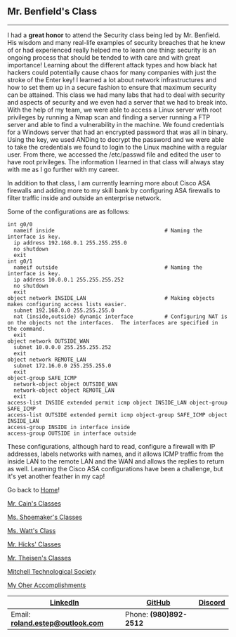 ## Mr. Benfield's Class
-------------------------

I had a **great honor** to attend the Security class being led by Mr. Benfield.  His wisdom and many real-life examples of security breaches that he knew of or had experienced really helped me to learn one thing: security is an ongoing process that should be tended to with care and with great importance!  Learning about the different attack types and how black hat hackers could potentially cause chaos for many companies with just the stroke of the Enter key!  I learned a lot about network infrastructures and how to set them up in a secure fashion to ensure that maximum security can be attained.  This class we had many labs that had to deal with security and aspects of security and we even had a server that we had to break into.  With the help of my team, we were able to access a Linux server with root privileges by running a Nmap scan and finding a server running a FTP server and able to find a vulnerability in the machine.  We found credentials for a Windows server that had an encrypted password that was all in binary.  Using the key, we used ANDing to decrypt the password and we were able to take the credentials we found to login to the Linux machine with a regular user.  From there, we accessed the /etc/passwd file and edited the user to have root privileges.  The information I learned in that class will always stay with me as I go further with my career.

In addition to that class, I am currently learning more about Cisco ASA firewalls and adding more to my skill bank by configuring ASA firewalls to filter traffic inside and outside an enterprise network.

Some of the configurations are as follows:

```
int g0/0
  nameif inside                                   # Naming the interface is key.
  ip address 192.168.0.1 255.255.255.0
  no shutdown
  exit
int g0/1
  nameif outside                                  # Naming the interface is key.
  ip address 10.0.0.1 255.255.255.252
  no shutdown
  exit
object network INSIDE_LAN                         # Making objects makes configuring access lists easier.
  subnet 192.168.0.0 255.255.255.0
  nat (inside,outside) dynamic interface          # Configuring NAT is on the objects not the interfaces.  The interfaces are specified in the command.
  exit
object network OUTSIDE_WAN
  subnet 10.0.0.0 255.255.255.252
  exit
object network REMOTE_LAN
  subnet 172.16.0.0 255.255.255.0
  exit
object-group SAFE_ICMP
  network-object object OUTSIDE_WAN
  network-object object REMOTE_LAN
  exit
access-list INSIDE extended permit icmp object INSIDE_LAN object-group SAFE_ICMP
access-list OUTSIDE extended permit icmp object-group SAFE_ICMP object INSIDE_LAN
access-group INSIDE in interface inside
access-group OUTSIDE in interface outside
```

These configurations, although hard to read, configure a firewall with IP addresses, labels networks with names, and it allows ICMP traffic from the inside LAN to the remote LAN and the WAN and allows the replies to return as well.  Learning the Cisco ASA configurations have been a challenge, but it's yet another feather in my cap!

Go back to [Home](https://rcestep.github.io)!

[Mr. Cain's Classes](https://rcestep.github.io/mrcainclass/mrcainclass.html)

[Ms. Shoemaker's Classes](https://rcestep.github.io/msshoemakerclass/msshoemakerclass.html)

[Ms. Watt's Class](https://rcestep.github.io/mswattclass/mswattclass.html)

[Mr. Hicks' Classes](https://rcestep.github.io/mrhicksclass/mrhicksclass.html)

[Mr. Theisen's Classes](https://rcestep.github.io/mrtheisenclass/mrtheisenclass.html)

[Mitchell Technological Society](https://rcestep.github.io/mts/mts.html)

[My Oher Accomplishments](https://rcestep.github.io/other/other.html)

[LinkedIn](https://linkedin.com/in/roland-c-estep) | [GitHub](https://github.com/rcestep) | [Discord](https://discordhub.com/profile/532348150019522580)
-------------------------------------------------- | ------------------------------------ | ------------------------------------------------------------
Email: **roland.estep@outlook.com**                | Phone: **(980)892-2512**             |
